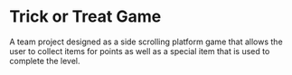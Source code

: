 # Trick or Treat Game
A team project designed as a side scrolling platform game that allows the user to collect items for points as well as a special item that is used to complete the level.
